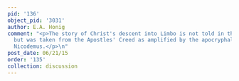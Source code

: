 ```yaml
---
pid: '136'
object_pid: '3031'
author: E.A. Honig
comment: "<p>The story of Christ's descent into Limbo is not told in the New Testament
  but was taken from the Apostles' Creed as amplified by the apocryphal Gospel of
  Nicodemus.</p>\n"
post_date: 06/21/15
order: '135'
collection: discussion
---
```

